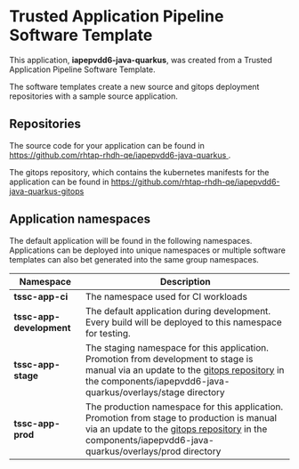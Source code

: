 # Trusted Application Pipeline Software Template

This application, **iapepvdd6-java-quarkus**, was created from a Trusted Application Pipeline Software Template.

The software templates create a new source and gitops deployment repositories with a sample source application. 

## Repositories

The source code for your application can be found in [https://github.com/rhtap-rhdh-qe/iapepvdd6-java-quarkus ](https://github.com/rhtap-rhdh-qe/iapepvdd6-java-quarkus ).
 
The gitops repository, which contains the kubernetes manifests for the application can be found in 
[https://github.com/rhtap-rhdh-qe/iapepvdd6-java-quarkus-gitops ](https://github.com/rhtap-rhdh-qe/iapepvdd6-java-quarkus-gitops ) 

## Application namespaces 

The default application will be found in the following namespaces. Applications can be deployed into unique namespaces or multiple software templates can also bet generated into the same group namespaces.  

|  Namespace   |  Description   |  
| -------- | -------- |
| **tssc-app-ci** | The namespace used for CI workloads |
| **tssc-app-development** | The default application during development. Every build will be deployed to this namespace for testing. |
| **tssc-app-stage** | The staging namespace for this application. Promotion from development to stage is manual via an update to the [gitops repository](https://github.com/rhtap-rhdh-qe/iapepvdd6-java-quarkus-gitops ) in the components/iapepvdd6-java-quarkus/overlays/stage directory |
| **tssc-app-prod** | The production namespace for this application. Promotion from stage to production is manual via an update to the [gitops repository](https://github.com/rhtap-rhdh-qe/iapepvdd6-java-quarkus-gitops ) in the components/iapepvdd6-java-quarkus/overlays/prod directory |
